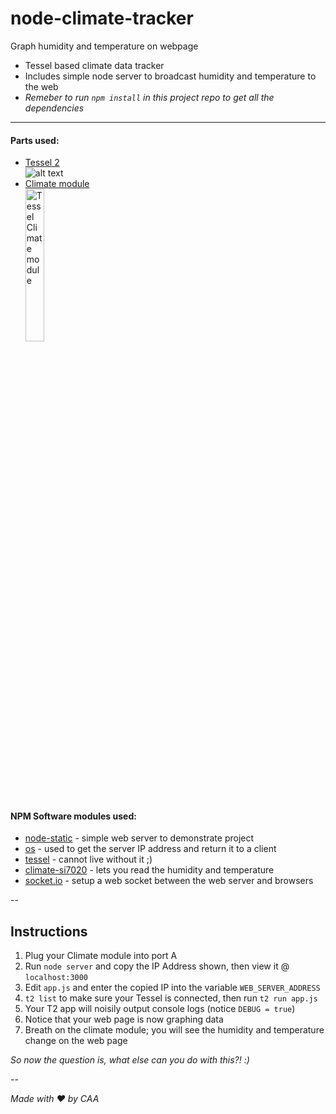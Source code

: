 # node-climate-tracker
Graph humidity and temperature on webpage
 *   Tessel based climate data tracker
 *   Includes simple node server to broadcast humidity and temperature to the web
 *   _Remeber to run `npm install` in this project repo to get all the dependencies_

---

#### Parts used:
- [Tessel 2](https://tessel.io/)<br>
  ![alt text](https://s3.amazonaws.com/technicalmachine-assets/launch/animation-files/tessel2.png "Tessel 2")
- [Climate module](https://tessel.io/modules#module-climate)<br>
  <img class="disabled" src="https://s3.amazonaws.com/technicalmachine-assets/product+pics/2014+05+15+production+modules/climate.jpg" width="25%" height="25%" title="Tessel Climate module" />

#### NPM Software modules used:
- [node-static](https://www.npmjs.com/package/node-static) - simple web server to demonstrate project
- [os](https://www.npmjs.com/package/os) - used to get the server IP address and return it to a client
- [tessel](https://www.npmjs.com/package/tessel) - cannot live without it ;)
- [climate-si7020](https://www.npmjs.com/package/climate-si7020) - lets you read the humidity and temperature
- [socket.io](https://www.npmjs.com/package/socket.io) - setup a web socket between the web server and browsers

--

## Instructions

1. Plug your Climate module into port A
2. Run `node server` and copy the IP Address shown, then view it @ `localhost:3000`
3. Edit `app.js` and enter the copied IP into the variable `WEB_SERVER_ADDRESS`
4. `t2 list` to make sure your Tessel is connected, then run `t2 run app.js`
5. Your T2 app will noisily output console logs (notice `DEBUG = true`)
6. Notice that your web page is now graphing data
7. Breath on the climate module; you will see the humidity and temperature change on the web page

*So now the question is, what else can you do with this?! :)*


--


_Made with ♥ by CAA_
